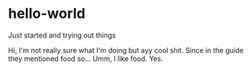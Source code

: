 # hello-world
Just started and trying out things

Hi, I'm not really sure what I'm doing but ayy cool shit.
Since in the guide they mentioned food so...
Umm, I like food. Yes.
